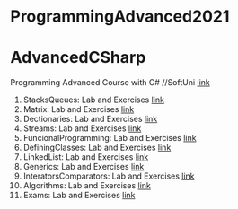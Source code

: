# ProgrammingAdvanced2021

# AdvancedCSharp
Programming Advanced Course with C# //SoftUni [link](https://softuni.bg/modules/58/csharp-advanced/1280)

1. StacksQueues: Lab and Exercises [link](https://github.com/kaloyanTry/ProgrammingAdvanced2021/tree/main/StacksQueues)
2. Matrix: Lab and Exercises [link](https://github.com/kaloyanTry/ProgrammingAdvanced2021/tree/main/Matrix)
3. Dectionaries: Lab and Exercises [link](https://github.com/kaloyanTry/ProgrammingAdvanced2021/tree/main/SetsDictionaries)
4. Streams: Lab and Exercises [link](https://github.com/kaloyanTry/ProgrammingAdvanced2021/tree/main/StreamsFilesDirecrtories)
5. FuncionalProgramming: Lab and Exercises [link](https://github.com/kaloyanTry/ProgrammingAdvanced2021/tree/main/FunctionalProgramming)
6. DefiningClasses: Lab and Exercises [link](https://github.com/kaloyanTry/ProgrammingAdvanced2021/tree/main/DifiningClasses)
7. LinkedList: Lab and Exercises [link](https://github.com/kaloyanTry/ProgrammingAdvanced2021/tree/main/LinkedList)
8. Generics: Lab and Exercises [link](https://github.com/kaloyanTry/ProgrammingAdvanced2021/tree/main/Generics)
9. InteratorsComparators: Lab and Exercises [link](https://github.com/kaloyanTry/ProgrammingAdvanced2021/tree/main/InteratorsComparators)
10. Algorithms: Lab and Exercises [link](https://github.com/kaloyanTry/ProgrammingAdvanced2021/tree/main/AlgorithmsBasic)
11. Exams: Lab and Exercises [link](https://github.com/kaloyanTry/ProgrammingAdvanced2021/tree/main/OldExams)
